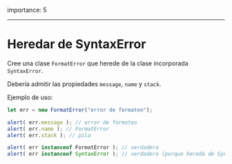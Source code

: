 importance: 5

---

# Heredar de SyntaxError

Cree una clase `FormatError` que herede de la clase incorporada `SyntaxError`.

Debería admitir las propiedades `message`, `name` y `stack`.

Ejemplo de uso:

```js
let err = new FormatError("error de formateo");

alert( err.message ); // error de formateo
alert( err.name ); // FormatError
alert( err.stack ); // pila

alert( err instanceof FormatError ); // verdadero
alert( err instanceof SyntaxError ); // verdadero (porque hereda de SyntaxError)
```
